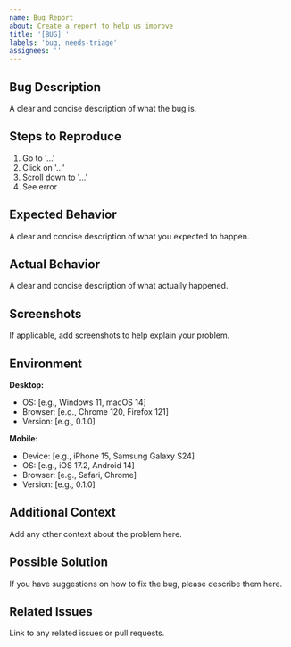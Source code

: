 ```yaml
---
name: Bug Report
about: Create a report to help us improve
title: '[BUG] '
labels: 'bug, needs-triage'
assignees: ''
---
```


## Bug Description

A clear and concise description of what the bug is.

## Steps to Reproduce

1. Go to '...'
2. Click on '...'
3. Scroll down to '...'
4. See error

## Expected Behavior

A clear and concise description of what you expected to happen.

## Actual Behavior

A clear and concise description of what actually happened.

## Screenshots

If applicable, add screenshots to help explain your problem.

## Environment

**Desktop:**
- OS: [e.g., Windows 11, macOS 14]
- Browser: [e.g., Chrome 120, Firefox 121]
- Version: [e.g., 0.1.0]

**Mobile:**
- Device: [e.g., iPhone 15, Samsung Galaxy S24]
- OS: [e.g., iOS 17.2, Android 14]
- Browser: [e.g., Safari, Chrome]
- Version: [e.g., 0.1.0]

## Additional Context

Add any other context about the problem here.

## Possible Solution

If you have suggestions on how to fix the bug, please describe them here.

## Related Issues

Link to any related issues or pull requests.
